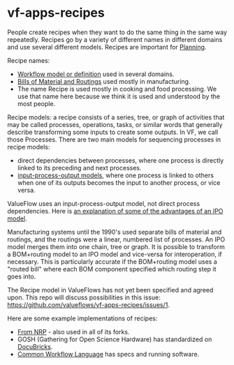# vf-apps-recipes

People create recipes when they want to do the same thing in the same way repeatedly. Recipes go by a variety of different names in different domains and use several different models. Recipes are important for [Planning](https://github.com/valueflows/vf-apps-planning).

Recipe names:
* [Workflow model or definition](https://en.wikipedia.org/wiki/Workflow) used in several domains.
* [Bills of Material and Routings](https://www.managementstudyguide.com/production-module-bom-and-routing.htm) used mostly in manufacturing.
* The name Recipe is used mostly in cooking and food processing. We use that name here because we think it is used and understood by the most people.

Recipe models: a recipe consists of a series, tree, or graph of activities that may be called processes, operations, tasks, or similar words that generally describe transforming some inputs to create some outputs. In VF, we call those Processes. There are two main models for sequencing processes in recipe models:
* direct dependencies between processes, where one process is directly linked to its preceding and next processes.
* [input-process-output models](https://en.wikipedia.org/wiki/IPO_model), where one process is linked to others when one of its outputs becomes the input to another process, or vice versa.

ValueFlow uses an input-process-output model, not direct process dependencies. Here is [an explanation of some of the advantages of an IPO model](https://github.com/FreedomCoop/valuenetwork/wiki/Loose-coupling-vs-tight-coupling,-or,-direct-process-dependencies-vs-resource-flows).

Manufacturing systems until the 1990's used separate bills of material and routings, and the routings were a linear, numbered list of processes. An IPO model merges them into one chain, tree or graph. It is possible to transform a BOM+routing model to an IPO model and vice-versa for interoperation, if necessary. This is particularly accurate if the BOM+routing model uses a "routed bill" where each BOM component specified which routing step it goes into.

The Recipe model in ValueFlows has not yet been specified and agreed upon. This repo will discuss possibilities in this issue: https://github.com/valueflows/vf-apps-recipes/issues/1.

Here are some example implementations of recipes:
* [From NRP](https://speakerdeck.com/mikorizal/5-nrp-recipe-concepts-and-tutorial) - also used in all of its forks.
* GOSH (Gathering for Open Science Hardware) has standardized on [DocuBricks](http://www.docubricks.com/).
* [Common Workflow Language](https://www.commonwl.org/) has specs and running software.
